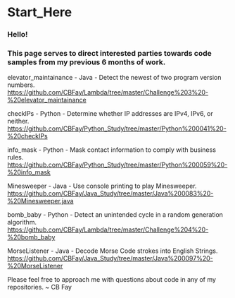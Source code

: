 # Start_Here
### Hello!
### This page serves to direct interested parties towards code samples from my previous 6 months of work.


elevator_maintainance - Java - Detect the newest of two program version numbers.
https://github.com/CBFay/Lambda/tree/master/Challenge%203%20-%20elevator_maintainance

checkIPs - Python - Determine whether IP addresses are IPv4, IPv6, or neither.
https://github.com/CBFay/Python_Study/tree/master/Python%200041%20-%20checkIPs

info_mask - Python - Mask contact information to comply with business rules.
https://github.com/CBFay/Python_Study/tree/master/Python%200059%20-%20info_mask

Minesweeper - Java - Use console printing to play Minesweeper.
https://github.com/CBFay/Java_Study/tree/master/Java%200083%20-%20Minesweeper.java

bomb_baby - Python - Detect an unintended cycle in a random generation algorithm.
https://github.com/CBFay/Lambda/tree/master/Challenge%204%20-%20bomb_baby

MorseListener - Java - Decode Morse Code strokes into English Strings.
https://github.com/CBFay/Java_Study/tree/master/Java%200097%20-%20MorseListener

Please feel free to approach me with questions about code in any of my repositories.
~ CB Fay
